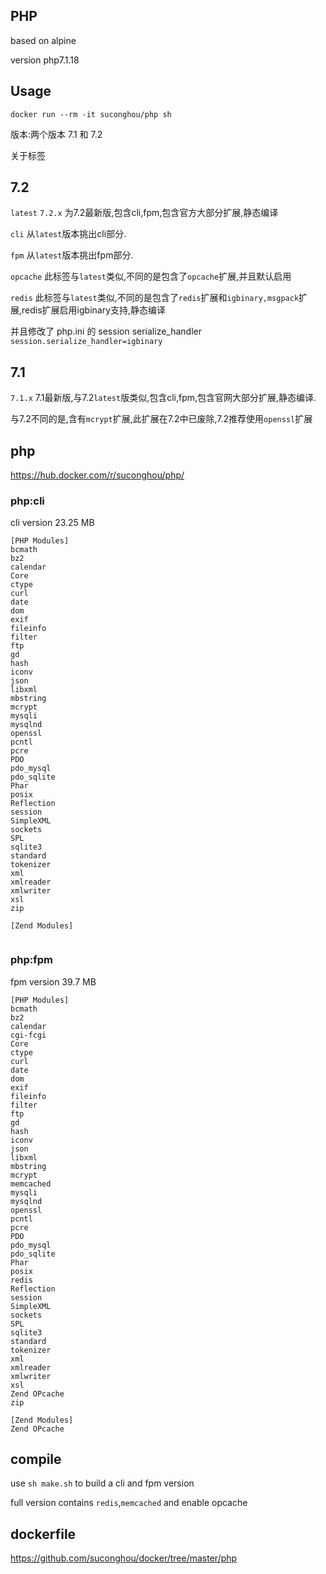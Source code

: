 ## PHP

based on alpine

version php7.1.18


## Usage

```
docker run --rm -it suconghou/php sh
```


版本:两个版本 7.1 和 7.2

关于标签

## 7.2

`latest` `7.2.x` 为7.2最新版,包含cli,fpm,包含官方大部分扩展,静态编译

`cli` 从`latest`版本挑出cli部分.

`fpm` 从`latest`版本挑出fpm部分.

`opcache` 此标签与`latest`类似,不同的是包含了`opcache`扩展,并且默认启用

`redis` 此标签与`latest`类似,不同的是包含了`redis`扩展和`igbinary,msgpack`扩展,redis扩展启用igbinary支持,静态编译

并且修改了 php.ini 的 session serialize_handler `session.serialize_handler=igbinary`


## 7.1

`7.1.x` 7.1最新版,与7.2`latest`版类似,包含cli,fpm,包含官网大部分扩展,静态编译.

与7.2不同的是,含有`mcrypt`扩展,此扩展在7.2中已废除,7.2推荐使用`openssl`扩展



## php


https://hub.docker.com/r/suconghou/php/



### php:cli

cli version 23.25 MB

```
[PHP Modules]
bcmath
bz2
calendar
Core
ctype
curl
date
dom
exif
fileinfo
filter
ftp
gd
hash
iconv
json
libxml
mbstring
mcrypt
mysqli
mysqlnd
openssl
pcntl
pcre
PDO
pdo_mysql
pdo_sqlite
Phar
posix
Reflection
session
SimpleXML
sockets
SPL
sqlite3
standard
tokenizer
xml
xmlreader
xmlwriter
xsl
zip

[Zend Modules]


```

### php:fpm

fpm version 39.7 MB

```
[PHP Modules]
bcmath
bz2
calendar
cgi-fcgi
Core
ctype
curl
date
dom
exif
fileinfo
filter
ftp
gd
hash
iconv
json
libxml
mbstring
mcrypt
memcached
mysqli
mysqlnd
openssl
pcntl
pcre
PDO
pdo_mysql
pdo_sqlite
Phar
posix
redis
Reflection
session
SimpleXML
sockets
SPL
sqlite3
standard
tokenizer
xml
xmlreader
xmlwriter
xsl
Zend OPcache
zip

[Zend Modules]
Zend OPcache

```


## compile


use `sh make.sh` to build a cli and fpm version


full version contains `redis`,`memcached` and enable opcache

## dockerfile

https://github.com/suconghou/docker/tree/master/php


